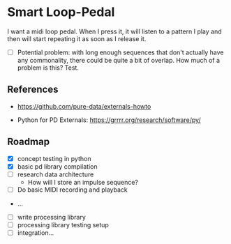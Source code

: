 # Smart Loop-Pedal

I want a midi loop pedal. When I press it, it will listen to a pattern I play and then will start repeating it as soon as I release it.

- [ ] Potential problem: with long enough sequences that don't actually have any commonality, there could be quite a bit of overlap. How much of a problem is this? Test.

## References

- https://github.com/pure-data/externals-howto

- Python for PD Externals: https://grrrr.org/research/software/py/

## Roadmap

- [x] concept testing in python
- [x] basic pd library compilation
- [ ] research data architecture
  - How will I store an impulse sequence?
- [ ] Do basic MIDI recording and playback
- ...
- [ ] write processing library
- [ ] processing library testing setup
- [ ] integration...
